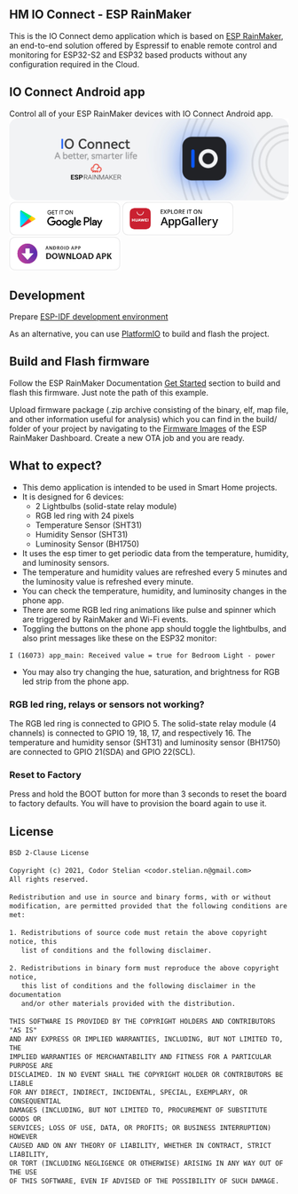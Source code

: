 ## HM IO Connect - ESP RainMaker

This is the IO Connect demo application which is based on [ESP RainMaker](https://github.com/espressif/esp-rainmaker), an end-to-end solution offered by Espressif to enable remote control and monitoring for ESP32-S2 and ESP32 based products without any configuration required in the Cloud. 

## IO Connect Android app

Control all of your ESP RainMaker devices with IO Connect Android app.
![picture](img/io_connect_banner.png)
[<img src="img/get_from_gstore.png"
     alt="Get it on Google Play"
     height="60">](https://play.google.com/store/apps/details?id=com.codor.stelian.ioconnect)
[<img src="img/get_from_appgallery.png"
     alt="Get it on Google Play"
     height="60">](https://appgallery.cloud.huawei.com/ag/n/app/C104694841)
[<img src="img/get_from_thirdparty.png"
     alt="Get it on Google Play"
     height="60">](https://drive.google.com/file/d/1j-78cbTYLboyCpS3v1mciMzks87leLDc/view?usp=sharing)

## Development

Prepare [ESP-IDF development environment](https://docs.espressif.com/projects/esp-idf/en/latest/esp32/get-started/index.html#get-started-get-prerequisites)

As an alternative, you can use [PlatformIO](https://docs.platformio.org/en/latest/core/installation.html) to build and
flash the project.

## Build and Flash firmware

Follow the ESP RainMaker Documentation [Get Started](https://rainmaker.espressif.com/docs/get-started.html) section to build and flash this firmware. Just note the path of this example.

Upload firmware package (.zip archive consisting of the binary, elf, map file, and other information useful for analysis) which you can find in the build/ folder of your project by navigating to the [Firmware Images](https://dashboard.rainmaker.espressif.com/home/firmware-images) of the ESP RainMaker Dashboard. Create a new OTA job and you are ready.

## What to expect?

- This demo application is intended to be used in Smart Home projects.
- It is designed for 6 devices:
	- 2 Lightbulbs (solid-state relay module)
	- RGB led ring with 24 pixels
	- Temperature Sensor (SHT31)
	- Humidity Sensor (SHT31)
	- Luminosity Sensor (BH1750)
- It uses the esp timer to get periodic data from the temperature, humidity, and luminosity sensors.
- The temperature and humidity values are refreshed every 5 minutes and the luminosity value is refreshed every minute.
- You can check the temperature, humidity, and luminosity changes in the phone app.
- There are some RGB led ring animations like pulse and spinner which are triggered by RainMaker and Wi-Fi events.
- Toggling the buttons on the phone app should toggle the lightbulbs, and also print messages like these on the ESP32 monitor:

```
I (16073) app_main: Received value = true for Bedroom Light - power
```

- You may also try changing the hue, saturation, and brightness for RGB led strip from the phone app.

### RGB led ring, relays or sensors not working?

The RGB led ring is connected to GPIO 5. The solid-state relay module (4 channels) is connected to GPIO 19, 18, 17, and respectively 16. The temperature and humidity sensor (SHT31) and luminosity sensor (BH1750) are connected to GPIO 21(SDA) and GPIO 22(SCL).

### Reset to Factory

Press and hold the BOOT button for more than 3 seconds to reset the board to factory defaults. You will have to provision the board again to use it.

## License

    BSD 2-Clause License

    Copyright (c) 2021, Codor Stelian <codor.stelian.n@gmail.com>
    All rights reserved.
    
    Redistribution and use in source and binary forms, with or without
    modification, are permitted provided that the following conditions are met:
    
    1. Redistributions of source code must retain the above copyright notice, this
       list of conditions and the following disclaimer.
    
    2. Redistributions in binary form must reproduce the above copyright notice,
       this list of conditions and the following disclaimer in the documentation
       and/or other materials provided with the distribution.
    
    THIS SOFTWARE IS PROVIDED BY THE COPYRIGHT HOLDERS AND CONTRIBUTORS "AS IS"
    AND ANY EXPRESS OR IMPLIED WARRANTIES, INCLUDING, BUT NOT LIMITED TO, THE
    IMPLIED WARRANTIES OF MERCHANTABILITY AND FITNESS FOR A PARTICULAR PURPOSE ARE
    DISCLAIMED. IN NO EVENT SHALL THE COPYRIGHT HOLDER OR CONTRIBUTORS BE LIABLE
    FOR ANY DIRECT, INDIRECT, INCIDENTAL, SPECIAL, EXEMPLARY, OR CONSEQUENTIAL
    DAMAGES (INCLUDING, BUT NOT LIMITED TO, PROCUREMENT OF SUBSTITUTE GOODS OR
    SERVICES; LOSS OF USE, DATA, OR PROFITS; OR BUSINESS INTERRUPTION) HOWEVER
    CAUSED AND ON ANY THEORY OF LIABILITY, WHETHER IN CONTRACT, STRICT LIABILITY,
    OR TORT (INCLUDING NEGLIGENCE OR OTHERWISE) ARISING IN ANY WAY OUT OF THE USE
    OF THIS SOFTWARE, EVEN IF ADVISED OF THE POSSIBILITY OF SUCH DAMAGE.